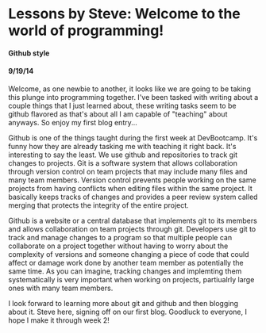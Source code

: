 <!-- This template is in markdown, not html, so
  it will not render beautifully when you copy and
  paste it into your github.io site, but it will at
  least be published. Next week you'll be creating a
  blog template using HTML and CSS and you'll be able
  to copy and paste the blog posts from week 1 in there
  to make them pretty next week.

  For now, please replace the title, subtitle (if desired),
  and date with the text you would like. Markdown is pretty
  simple, so you can just feel free to type. =) -->


# Lessons by Steve: Welcome to the world of programming!
#### Github style
#### 9/19/14

Welcome, as one newbie to another, it looks like we are going to be taking this plunge into programming together. I've been tasked with writing about a couple things that I just learned about, these writing tasks seem to be github flavored as that's about all I am capable of "teaching" about anyways. So enjoy my first blog entry...

Github is one of the things taught during the first week at DevBootcamp. It's funny how they are already tasking me with teaching it right back. It's interesting to say the least. We use github and repositories to track git changes to projects. Git is a software system that allows collaboration through version control on team projects that may include many files and many team members. Version control prevents people working on the same projects from having conflicts when editing files within the same project. It basically keeps tracks of changes and provides a peer review system called merging that protects the integrity of the entire project.

Github is a website or a central database that implements git to its members and allows collaboration on team projects through git. Developers use git to track and manage changes to a program so that multiple people can collaborate on a project together without having to worry about the complexity of versions and someone changing a piece of code that could affect or damage work done by another team member as potentially the same time. As you can imagine, tracking changes and implemting them systematically is very important when working on projects, partiualrly large ones with many team members.

I look forward to learning more about git and github and then blogging about it. Steve here, signing off on our first blog. Goodluck to everyone, I hope I make it through week 2!



